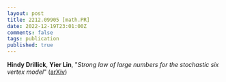 ```yaml
---
layout: post
title: 2212.09905 [math.PR]
date: 2022-12-19T23:01:00Z
comments: false
tags: publication
published: true
---
```


<b>Hindy Drillick</b>, <b>Yier Lin</b>, "<i>Strong law of large numbers for the stochastic six vertex model</i>" ([arXiv](http://arxiv.org/abs/2212.09905v1))
